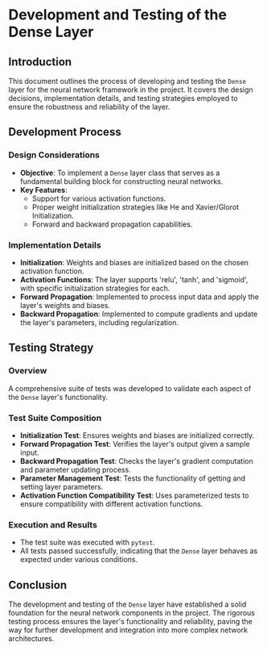 # Development and Testing of the Dense Layer

## Introduction

This document outlines the process of developing and testing the `Dense` layer
for the neural network framework in the project. It covers the design decisions,
implementation details, and testing strategies employed to ensure the robustness
and reliability of the layer.

## Development Process

### Design Considerations

- **Objective**: To implement a `Dense` layer class that serves as a fundamental
  building block for constructing neural networks.
- **Key Features**:
  - Support for various activation functions.
  - Proper weight initialization strategies like He and Xavier/Glorot
    Initialization.
  - Forward and backward propagation capabilities.

### Implementation Details

- **Initialization**: Weights and biases are initialized based on the chosen
  activation function.
- **Activation Functions**: The layer supports 'relu', 'tanh', and 'sigmoid',
  with specific initialization strategies for each.
- **Forward Propagation**: Implemented to process input data and apply the
  layer's weights and biases.
- **Backward Propagation**: Implemented to compute gradients and update the
  layer's parameters, including regularization.

## Testing Strategy

### Overview

A comprehensive suite of tests was developed to validate each aspect of the
`Dense` layer's functionality.

### Test Suite Composition

- **Initialization Test**: Ensures weights and biases are initialized correctly.
- **Forward Propagation Test**: Verifies the layer's output given a sample
  input.
- **Backward Propagation Test**: Checks the layer's gradient computation and
  parameter updating process.
- **Parameter Management Test**: Tests the functionality of getting and setting
  layer parameters.
- **Activation Function Compatibility Test**: Uses parameterized tests to ensure
  compatibility with different activation functions.

### Execution and Results

- The test suite was executed with `pytest`.
- All tests passed successfully, indicating that the `Dense` layer behaves as
  expected under various conditions.

## Conclusion

The development and testing of the `Dense` layer have established a solid
foundation for the neural network components in the project. The rigorous
testing process ensures the layer's functionality and reliability, paving the
way for further development and integration into more complex network
architectures.
